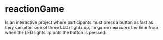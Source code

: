 # reactionGame
Is an interactive project where participants must press a button as fast as they can after one of three LEDs lights up, he game measures the time from when the LED lights up until the button is pressed.
